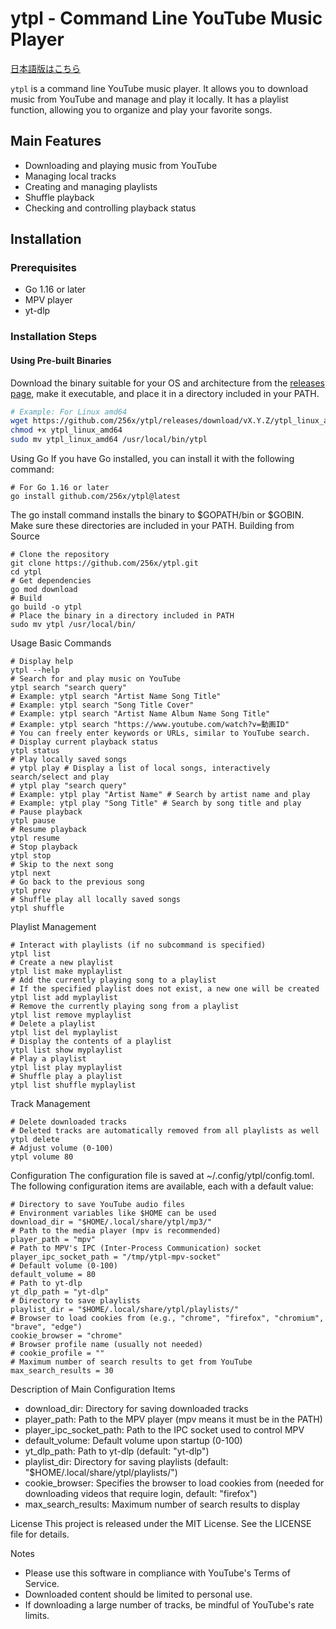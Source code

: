 # ytpl - Command Line YouTube Music Player

[日本語版はこちら](README_jp.md)

`ytpl` is a command line YouTube music player. It allows you to download music from YouTube and manage and play it locally. It has a playlist function, allowing you to organize and play your favorite songs.

## Main Features

- Downloading and playing music from YouTube
- Managing local tracks
- Creating and managing playlists
- Shuffle playback
- Checking and controlling playback status

## Installation

### Prerequisites

- Go 1.16 or later
- MPV player
- yt-dlp

### Installation Steps

#### Using Pre-built Binaries

Download the binary suitable for your OS and architecture from the [releases page](https://github.com/256x/ytpl/releases), make it executable, and place it in a directory included in your PATH.

```bash
# Example: For Linux amd64
wget https://github.com/256x/ytpl/releases/download/vX.Y.Z/ytpl_linux_amd64
chmod +x ytpl_linux_amd64
sudo mv ytpl_linux_amd64 /usr/local/bin/ytpl
```
Using Go
If you have Go installed, you can install it with the following command:
```
# For Go 1.16 or later
go install github.com/256x/ytpl@latest
```
The go install command installs the binary to $GOPATH/bin or $GOBIN. Make sure these directories are included in your PATH.
Building from Source
```
# Clone the repository
git clone https://github.com/256x/ytpl.git
cd ytpl
# Get dependencies
go mod download
# Build
go build -o ytpl
# Place the binary in a directory included in PATH
sudo mv ytpl /usr/local/bin/
```
Usage
Basic Commands
```
# Display help
ytpl --help
# Search for and play music on YouTube
ytpl search "search query"
# Example: ytpl search "Artist Name Song Title"
# Example: ytpl search "Song Title Cover"
# Example: ytpl search "Artist Name Album Name Song Title"
# Example: ytpl search "https://www.youtube.com/watch?v=動画ID"
# You can freely enter keywords or URLs, similar to YouTube search.
# Display current playback status
ytpl status
# Play locally saved songs
# ytpl play # Display a list of local songs, interactively search/select and play
# ytpl play "search query"
# Example: ytpl play "Artist Name" # Search by artist name and play
# Example: ytpl play "Song Title" # Search by song title and play
# Pause playback
ytpl pause
# Resume playback
ytpl resume
# Stop playback
ytpl stop
# Skip to the next song
ytpl next
# Go back to the previous song
ytpl prev
# Shuffle play all locally saved songs
ytpl shuffle
```
Playlist Management
```
# Interact with playlists (if no subcommand is specified)
ytpl list
# Create a new playlist
ytpl list make myplaylist
# Add the currently playing song to a playlist
# If the specified playlist does not exist, a new one will be created
ytpl list add myplaylist
# Remove the currently playing song from a playlist
ytpl list remove myplaylist
# Delete a playlist
ytpl list del myplaylist
# Display the contents of a playlist
ytpl list show myplaylist
# Play a playlist
ytpl list play myplaylist
# Shuffle play a playlist
ytpl list shuffle myplaylist
```
Track Management
```
# Delete downloaded tracks
# Deleted tracks are automatically removed from all playlists as well
ytpl delete
# Adjust volume (0-100)
ytpl volume 80
```
Configuration
The configuration file is saved at ~/.config/ytpl/config.toml. The following configuration items are available, each with a default value:
```
# Directory to save YouTube audio files
# Environment variables like $HOME can be used
download_dir = "$HOME/.local/share/ytpl/mp3/"
# Path to the media player (mpv is recommended)
player_path = "mpv"
# Path to MPV's IPC (Inter-Process Communication) socket
player_ipc_socket_path = "/tmp/ytpl-mpv-socket"
# Default volume (0-100)
default_volume = 80
# Path to yt-dlp
yt_dlp_path = "yt-dlp"
# Directory to save playlists
playlist_dir = "$HOME/.local/share/ytpl/playlists/"
# Browser to load cookies from (e.g., "chrome", "firefox", "chromium", "brave", "edge")
cookie_browser = "chrome"
# Browser profile name (usually not needed)
# cookie_profile = ""
# Maximum number of search results to get from YouTube
max_search_results = 30
```
Description of Main Configuration Items
- download_dir: Directory for saving downloaded tracks
- player_path: Path to the MPV player (mpv means it must be in the PATH)
- player_ipc_socket_path: Path to the IPC socket used to control MPV
- default_volume: Default volume upon startup (0-100)
- yt_dlp_path: Path to yt-dlp (default: "yt-dlp")
- playlist_dir: Directory for saving playlists (default: "$HOME/.local/share/ytpl/playlists/")
- cookie_browser: Specifies the browser to load cookies from (needed for downloading videos that require login, default: "firefox")
- max_search_results: Maximum number of search results to display

License
This project is released under the MIT License. See the LICENSE file for details.

Notes
- Please use this software in compliance with YouTube's Terms of Service.
- Downloaded content should be limited to personal use.
- If downloading a large number of tracks, be mindful of YouTube's rate limits.
